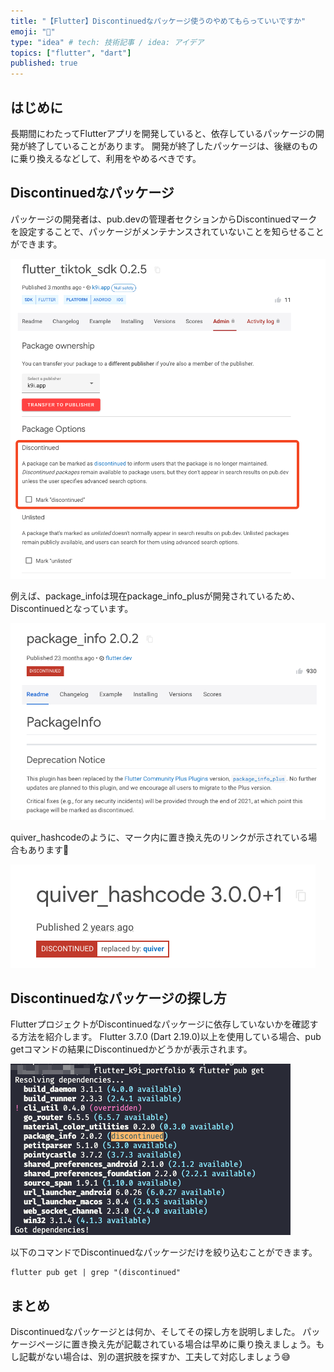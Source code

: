 ```yaml
---
title: "【Flutter】Discontinuedなパッケージ使うのやめてもらっていいですか"
emoji: "🐙"
type: "idea" # tech: 技術記事 / idea: アイデア
topics: ["flutter", "dart"]
published: true
---
```

## はじめに
長期間にわたってFlutterアプリを開発していると、依存しているパッケージの開発が終了していることがあります。
開発が終了したパッケージは、後継のものに乗り換えるなどして、利用をやめるべきです。

## Discontinuedなパッケージ
パッケージの開発者は、pub.devの管理者セクションからDiscontinuedマークを設定することで、パッケージがメンテナンスされていないことを知らせることができます。

![](/images/SCR-20230418-lvpv.png)

例えば、package_infoは現在package_info_plusが開発されているため、Discontinuedとなっています。

![](/images/SCR-20230418-lwpj.png)

quiver_hashcodeのように、マーク内に置き換え先のリンクが示されている場合もあります👀

![](/images/SCR-20230418-lxbr.png)

## Discontinuedなパッケージの探し方
FlutterプロジェクトがDiscontinuedなパッケージに依存していないかを確認する方法を紹介します。
Flutter 3.7.0 (Dart 2.19.0)以上を使用している場合、pub getコマンドの結果にDiscontinuedかどうかが表示されます。

![](/images/SCR-20230418-lyhr.png)

以下のコマンドでDiscontinuedなパッケージだけを絞り込むことができます。

```zsh:ターミナル
flutter pub get | grep "(discontinued"
```

## まとめ
Discontinuedなパッケージとは何か、そしてその探し方を説明しました。
パッケージページに置き換え先が記載されている場合は早めに乗り換えましょう。もし記載がない場合は、別の選択肢を探すか、工夫して対応しましょう😅
